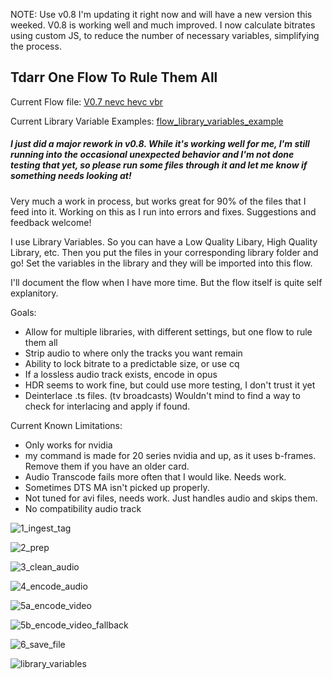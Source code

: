 NOTE: Use v0.8
I'm updating it right now and will have a new version this weeked.  V0.8 is working well and much improved.  I now calculate bitrates using custom JS, to reduce the number of necessary variables, simplifying the process.

## Tdarr One Flow To Rule Them All
Current Flow file:  [V0.7 nevc hevc vbr](https://github.com/samssausages/tdarr/blob/452e79832a65c514d0fdedc81e9febbeffe41464/V2.0%20nevc%20hevc%20vbr)

Current Library Variable Examples: [flow_library_variables_example](https://github.com/samssausages/tdarr/blob/7a9ca823cd345d1167f9d5c64fb1eb7f86a20f57/flow_library_variables_example)

##### I just did a major rework in v0.8.  While it's working well for me, I'm still running into the occasional unexpected behavior and I'm not done testing that yet, so please run some files through it and let me know if something needs looking at!


Very much a work in process, but works great for 90% of the files that I feed into it.  Working on this as I run into errors and fixes.  Suggestions and feedback welcome!

I use Library Variables.  So you can have a Low Quality Libary, High Quality Library, etc.  Then you put the files in your corresponding library folder and go!  Set the variables in the library and they will be imported into this flow.

I'll document the flow when I have more time.  But the flow itself is quite self explanitory.

Goals:
- Allow for multiple libraries, with different settings, but one flow to rule them all
- Strip audio to where only the tracks you want remain
- Ability to lock bitrate to a predictable size, or use cq
- If a lossless audio track exists, encode in opus
- HDR seems to work fine, but could use more testing, I don't trust it yet
- Deinterlace .ts files. (tv broadcasts) Wouldn't mind to find a way to check for interlacing and apply if found.

Current Known Limitations:
- Only works for nvidia
- my command is made for 20 series nvidia and up, as it uses b-frames. Remove them if you have an older card.
- Audio Transcode fails more often that I would like.  Needs work.
- Sometimes DTS MA isn't picked up properly. 
- Not tuned for avi files, needs work.  Just handles audio and skips them.
- No compatibility audio track

![1_ingest_tag](https://github.com/samssausages/tdarr/blob/main/images/1_ingest_tag.png)

![2_prep](https://github.com/samssausages/tdarr/blob/main/images/2_prep.png)

![3_clean_audio](https://github.com/samssausages/tdarr/blob/main/images/3_clean_audio.png)

![4_encode_audio](https://github.com/samssausages/tdarr/blob/main/images/4_encode_audio.png)

![5a_encode_video](https://github.com/samssausages/tdarr/blob/main/images/5a_encode_video.png)

![5b_encode_video_fallback](https://github.com/samssausages/tdarr/blob/main/images/5b_encode_video_fallback.png)

![6_save_file](https://github.com/samssausages/tdarr/blob/main/images/6_save_file.png)

![library_variables](https://github.com/samssausages/tdarr/blob/main/images/library_variables.png)








